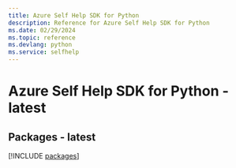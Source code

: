 ```yaml
---
title: Azure Self Help SDK for Python
description: Reference for Azure Self Help SDK for Python
ms.date: 02/29/2024
ms.topic: reference
ms.devlang: python
ms.service: selfhelp
---
```

# Azure Self Help SDK for Python - latest
## Packages - latest
[!INCLUDE [packages](self-help-index.md)]